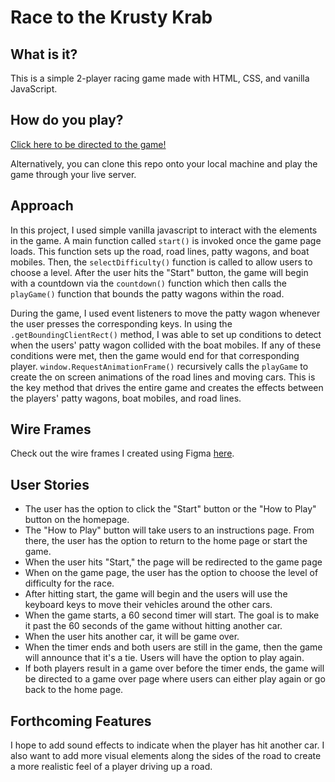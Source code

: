 # Race to the Krusty Krab 

## What is it? 

This is a simple 2-player racing game made with HTML, CSS, and vanilla JavaScript. 

## How do you play? 

[Click here to be directed to the game!](https://christinalu.me/race-to-the-krusty-krab/)

Alternatively, you can clone this repo onto your local machine and play the game through your live server. 

## Approach 

In this project, I used simple vanilla javascript to interact with the elements in the game. A main function called `start()` is invoked once the game page loads. This function sets up the road, road lines, patty wagons, and boat mobiles. Then, the `selectDifficulty()` function is called to allow users to choose a level. After the user hits the "Start" button, the game will begin with a countdown via the `countdown()` function which then calls the `playGame()` function that bounds the patty wagons within the road. 

During the game, I used event listeners to move the patty wagon whenever the user presses the corresponding keys. In using the `.getBoundingClientRect()` method, I was able to set up conditions to detect when the users' patty wagon collided with the boat mobiles. If any of these conditions were met, then the game would end for that corresponding player. `window.RequestAnimationFrame()` recursively calls the `playGame` to create the on screen animations of the road lines and moving cars. This is the key method that drives the entire game and creates the effects between the players' patty wagons, boat mobiles, and road lines.

## Wire Frames

Check out the wire frames I created using Figma [here](https://www.figma.com/file/FsIXgoUFhoVhLoGmzGOf0P/PROJECT-1---RACE-TO-THE-KRUSTY-KRAB?node-id=0%3A1).

## User Stories

* The user has the option to click the "Start" button or the "How to Play" button on the homepage.
* The "How to Play" button will take users to an instructions page. From there, the user has the option to return to the home page or start the game. 
* When the user hits "Start," the page will be redirected to the game page 
* When on the game page, the user has the option to choose the level of difficulty for the race.
* After hitting start, the game will begin and the users will use the keyboard keys to move their vehicles around the other cars. 
* When the game starts, a 60 second timer will start. The goal is to make it past the 60 seconds of the game without hitting another car.
* When the user hits another car, it will be game over.
* When the timer ends and both users are still in the game, then the game will announce that it's a tie. Users will have the option to play again. 
* If both players result in a game over before the timer ends, the game will be directed to a game over page where users can either play again or go back to the home page. 

## Forthcoming Features 

I hope to add sound effects to indicate when the player has hit another car. I also want to add more visual elements along the sides of the road to create a more realistic feel of a player driving up a road. 


